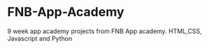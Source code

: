 # FNB-App-Academy
9 week app academy projects from FNB App academy. HTML,CSS, Javascript and Python
